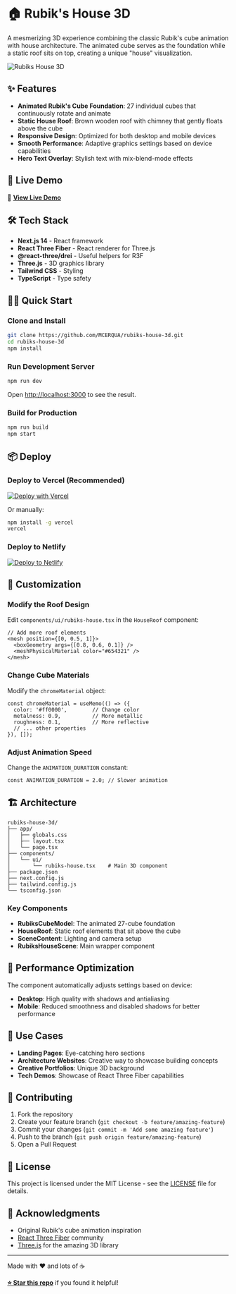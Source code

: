 # 🏠 Rubik's House 3D

A mesmerizing 3D experience combining the classic Rubik's cube animation with house architecture. The animated cube serves as the foundation while a static roof sits on top, creating a unique "house" visualization.

![Rubiks House 3D](https://via.placeholder.com/800x400/1e293b/ffffff?text=Rubiks+House+3D)

## ✨ Features

- **Animated Rubik's Cube Foundation**: 27 individual cubes that continuously rotate and animate
- **Static House Roof**: Brown wooden roof with chimney that gently floats above the cube
- **Responsive Design**: Optimized for both desktop and mobile devices
- **Smooth Performance**: Adaptive graphics settings based on device capabilities
- **Hero Text Overlay**: Stylish text with mix-blend-mode effects

## 🚀 Live Demo

🔗 **[View Live Demo](https://rubiks-house-3d.vercel.app)** 

## 🛠️ Tech Stack

- **Next.js 14** - React framework
- **React Three Fiber** - React renderer for Three.js
- **@react-three/drei** - Useful helpers for R3F
- **Three.js** - 3D graphics library
- **Tailwind CSS** - Styling
- **TypeScript** - Type safety

## 🏃‍♂️ Quick Start

### Clone and Install

```bash
git clone https://github.com/MCERQUA/rubiks-house-3d.git
cd rubiks-house-3d
npm install
```

### Run Development Server

```bash
npm run dev
```

Open [http://localhost:3000](http://localhost:3000) to see the result.

### Build for Production

```bash
npm run build
npm start
```

## 📦 Deploy

### Deploy to Vercel (Recommended)

[![Deploy with Vercel](https://vercel.com/button)](https://vercel.com/new/clone?repository-url=https://github.com/MCERQUA/rubiks-house-3d)

Or manually:

```bash
npm install -g vercel
vercel
```

### Deploy to Netlify

[![Deploy to Netlify](https://www.netlify.com/img/deploy/button.svg)](https://app.netlify.com/start/deploy?repository=https://github.com/MCERQUA/rubiks-house-3d)

## 🎨 Customization

### Modify the Roof Design

Edit `components/ui/rubiks-house.tsx` in the `HouseRoof` component:

```tsx
// Add more roof elements
<mesh position={[0, 0.5, 1]}>
  <boxGeometry args={[0.8, 0.6, 0.1]} />
  <meshPhysicalMaterial color="#654321" />
</mesh>
```

### Change Cube Materials

Modify the `chromeMaterial` object:

```tsx
const chromeMaterial = useMemo(() => ({
  color: '#ff0000',        // Change color
  metalness: 0.9,          // More metallic
  roughness: 0.1,          // More reflective
  // ... other properties
}), []);
```

### Adjust Animation Speed

Change the `ANIMATION_DURATION` constant:

```tsx
const ANIMATION_DURATION = 2.0; // Slower animation
```

## 🏗️ Architecture

```
rubiks-house-3d/
├── app/
│   ├── globals.css
│   ├── layout.tsx
│   └── page.tsx
├── components/
│   └── ui/
│       └── rubiks-house.tsx    # Main 3D component
├── package.json
├── next.config.js
├── tailwind.config.js
└── tsconfig.json
```

### Key Components

- **RubiksCubeModel**: The animated 27-cube foundation
- **HouseRoof**: Static roof elements that sit above the cube
- **SceneContent**: Lighting and camera setup
- **RubiksHouseScene**: Main wrapper component

## 🔧 Performance Optimization

The component automatically adjusts settings based on device:

- **Desktop**: High quality with shadows and antialiasing
- **Mobile**: Reduced smoothness and disabled shadows for better performance

## 🎯 Use Cases

- **Landing Pages**: Eye-catching hero sections
- **Architecture Websites**: Creative way to showcase building concepts
- **Creative Portfolios**: Unique 3D background
- **Tech Demos**: Showcase of React Three Fiber capabilities

## 🤝 Contributing

1. Fork the repository
2. Create your feature branch (`git checkout -b feature/amazing-feature`)
3. Commit your changes (`git commit -m 'Add some amazing feature'`)
4. Push to the branch (`git push origin feature/amazing-feature`)
5. Open a Pull Request

## 📄 License

This project is licensed under the MIT License - see the [LICENSE](LICENSE) file for details.

## 🙏 Acknowledgments

- Original Rubik's cube animation inspiration
- [React Three Fiber](https://docs.pmnd.rs/react-three-fiber) community
- [Three.js](https://threejs.org/) for the amazing 3D library

---

Made with ❤️ and lots of ☕

**[⭐ Star this repo](https://github.com/MCERQUA/rubiks-house-3d)** if you found it helpful!